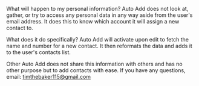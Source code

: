 What will happen to my personal information?
Auto Add does not look at, gather, or try to access any personal data in any way aside from the user's email address. It does this to know which account it will assign a new contact to.

What does it do specifically?
Auto Add will activate upon edit to fetch the name and number for a new contact. It then reformats the data and adds it to the user's contacts list.

Other
Auto Add does not share this information with others and has no other purpose but to add contacts with ease. If you have any questions, email: timthebaker115@gmail.com
